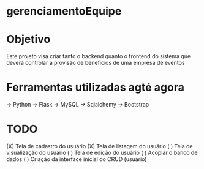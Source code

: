 # gerenciamentoEquipe

# Objetivo
 Este projeto visa criar tanto o backend quanto o frontend do sistema
 que deverá controlar a provisão de beneficios de uma empresa de eventos

 # Ferramentas utilizadas agté agora
 -> Python
 -> Flask
 -> MySQL
 -> Sqlalchemy 
 -> Bootstrap

 # TODO

(X) Tela de cadastro do usuário
(X) Tela de listagem do usuário
( ) Tela de visualização do usuário
( ) Tela de edição do usuário
( ) Acoplar o banco de dados
( ) Criação da interface inicial do CRUD (usuário)
